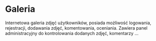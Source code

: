 # Galeria
Internetowa galeria zdjęć użytkowników, posiada możliwość logowania, rejestracji, dodawania zdjęć, komentowania, oceniania. Zawiera panel administracyjny do kontrolowania dodanych zdjęć, komentarzy ...
